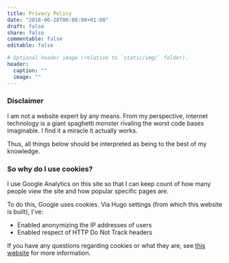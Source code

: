 ```yaml
---
title: Privacy Policy
date: "2018-06-28T00:00:00+01:00"
draft: false
share: false
commentable: false
editable: false

# Optional header image (relative to `static/img/` folder).
header:
  caption: ""
  image: ""
---
```

### Disclaimer

I am not a website expert by any means. From my perspective, internet
technology is a giant spaghetti monster rivaling the worst code bases
imaginable. I find it a miracle it actually works. 

Thus, all things below should be interpreted as being to the best of my
knowledge.

### So why do I use cookies?

I use Google Analytics on this site so that I can keep count of how many people
view the site and how popular specific pages are.

To do this, Google uses cookies. Via Hugo settings (from which this website is
built), I've:

- Enabled anonymizing the IP addresses of users
- Enabled respect of HTTP Do Not Track headers

If you have any questions regarding cookies or what they are, see [this
website](https://www.cookiesandyou.com/) for more information.

